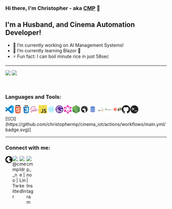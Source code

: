 ### Hi there, I'm Christopher - aka [CMP][website] 👋

## I'm a Husband, and Cinema Automation Developer!
- 🔭 I’m currently working on AI Management Systems!
- 🌱 I’m currently learning Blazor 🤣
- ⚡ Fun fact: I can boil minute rice in just 58sec

---
<!--
<img align="left" alt="Christopher`s Github Stats" src="https://github-readme-stats.vercel.app/api?username=christophermp&show_icons=true&hide_border=true" />
-->
<img src = "https://github-readme-stats.vercel.app/api?username=christophermp&show_icons=true&theme=dark&line_height=40">
  <img src = "https://github-readme-stats.vercel.app/api/top-langs/?username=christophermp&theme=dark">
</p>

<br />

### Languages and Tools:

<img align="left" alt="Visual Studio Code" width="26px" src="https://raw.githubusercontent.com/github/explore/80688e429a7d4ef2fca1e82350fe8e3517d3494d/topics/visual-studio-code/visual-studio-code.png" />
<img align="left" alt="HTML5" width="26px" src="https://raw.githubusercontent.com/github/explore/80688e429a7d4ef2fca1e82350fe8e3517d3494d/topics/html/html.png" />
<img align="left" alt="CSS3" width="26px" src="https://raw.githubusercontent.com/github/explore/80688e429a7d4ef2fca1e82350fe8e3517d3494d/topics/css/css.png" />
<img align="left" alt="Sass" width="26px" src="https://raw.githubusercontent.com/github/explore/80688e429a7d4ef2fca1e82350fe8e3517d3494d/topics/sass/sass.png" />
<img align="left" alt="JavaScript" width="26px" src="https://raw.githubusercontent.com/github/explore/80688e429a7d4ef2fca1e82350fe8e3517d3494d/topics/javascript/javascript.png" />
<img align="left" alt="React" width="26px" src="https://raw.githubusercontent.com/github/explore/80688e429a7d4ef2fca1e82350fe8e3517d3494d/topics/react/react.png" />
<img align="left" alt="Gatsby" width="26px" src="https://raw.githubusercontent.com/github/explore/e94815998e4e0713912fed477a1f346ec04c3da2/topics/gatsby/gatsby.png" />
<img align="left" alt="GraphQL" width="26px" src="https://raw.githubusercontent.com/github/explore/80688e429a7d4ef2fca1e82350fe8e3517d3494d/topics/graphql/graphql.png" />
<img align="left" alt="Node.js" width="26px" src="https://raw.githubusercontent.com/github/explore/80688e429a7d4ef2fca1e82350fe8e3517d3494d/topics/nodejs/nodejs.png" />
<img align="left" alt="Deno" width="26px" src="https://raw.githubusercontent.com/github/explore/361e2821e2dea67711cde99c9c40ed357061cf27/topics/deno/deno.png" />
<img align="left" alt="SQL" width="26px" src="https://raw.githubusercontent.com/github/explore/80688e429a7d4ef2fca1e82350fe8e3517d3494d/topics/sql/sql.png" />
<img align="left" alt="MySQL" width="26px" src="https://raw.githubusercontent.com/github/explore/80688e429a7d4ef2fca1e82350fe8e3517d3494d/topics/mysql/mysql.png" />
<img align="left" alt="MongoDB" width="26px" src="https://raw.githubusercontent.com/github/explore/80688e429a7d4ef2fca1e82350fe8e3517d3494d/topics/mongodb/mongodb.png" />
<img align="left" alt="Git" width="26px" src="https://raw.githubusercontent.com/github/explore/80688e429a7d4ef2fca1e82350fe8e3517d3494d/topics/git/git.png" />
<img align="left" alt="GitHub" width="26px" src="https://raw.githubusercontent.com/github/explore/78df643247d429f6cc873026c0622819ad797942/topics/github/github.png" />
<img align="left" alt="HTML5" width="26px" src="https://raw.githubusercontent.com/github/explore/80688e429a7d4ef2fca1e82350fe8e3517d3494d/topics/terminal/terminal.png" />

<br />
<br />
[![CI](https://github.com/christophermp/cinema_iot/actions/workflows/main.yml/badge.svg)]
<br />

---

### Connect with me:

[<img align="left" alt="minkino.no" width="22px" src="https://raw.githubusercontent.com/iconic/open-iconic/master/svg/globe.svg" />][website]
[<img align="left" alt="@cmp_no | Twitter" width="22px" src="https://cdn.jsdelivr.net/npm/simple-icons@v3/icons/twitter.svg" />][twitter]
[<img align="left" alt="meldre | LinkedIn" width="22px" src="https://cdn.jsdelivr.net/npm/simple-icons@v3/icons/linkedin.svg" />][linkedin]
[<img align="left" alt="cmp_no | Instagram" width="22px" src="https://cdn.jsdelivr.net/npm/simple-icons@v3/icons/instagram.svg" />][instagram]

[website]: https://minkino.no
[twitter]: https://twitter.com/cmp_no
[instagram]: https://instagram.com/cmp_no
[linkedin]: https://linkedin.com/in/meldre
